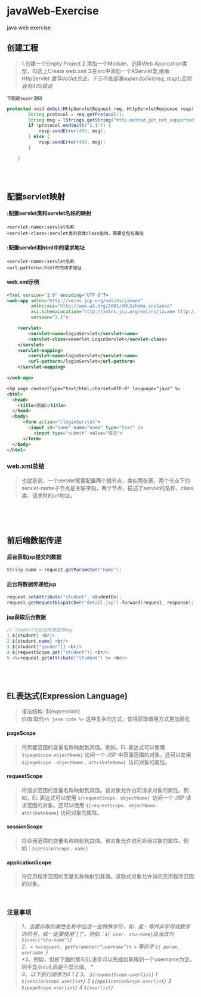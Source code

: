# javaWeb-Exercise
java web exercise

## 创建工程

>1.创建一个Empty Project
>2.添加一个Module，选择Web Application类型，勾选上Create web.xml
>3.在src中添加一个AServlet类,继承HttpServlet
        *重写doGet方法，千万不能留着super.doGet(req, resp);否则会有405错误*

`下图是super源码`
``` java
protected void doGet(HttpServletRequest req, HttpServletResponse resp) throws ServletException, IOException {
        String protocol = req.getProtocol();
        String msg = lStrings.getString("http.method_get_not_supported");
        if (protocol.endsWith("1.1")) {
            resp.sendError(405, msg);
        } else {
            resp.sendError(400, msg);
        }

    }
```

<br/><br/>

## 配置servlet映射
#### <servlet>:配置servlet类和servlet名称的映射
    <servlet-name>:servlet名称
    <servlet-class>:servlet类的具体class指向，需要全包名路径

#### <servlet-mapping>:配置servlet和html中的请求地址
    <servlet-name>:servlet名称
    <url-pattern>:html中的请求地址

#### web.xml示例
``` xml
<?xml version="1.0" encoding="UTF-8"?>
<web-app xmlns="http://xmlns.jcp.org/xml/ns/javaee"
         xmlns:xsi="http://www.w3.org/2001/XMLSchema-instance"
         xsi:schemaLocation="http://xmlns.jcp.org/xml/ns/javaee http://xmlns.jcp.org/xml/ns/javaee/web-app_3_1.xsd"
         version="3.1">

    <servlet>
        <servlet-name>loginServlet</servlet-name>
        <servlet-class>severlet.LoginServlet</servlet-class>
    </servlet>
    <servlet-mapping>
        <servlet-name>loginServlet</servlet-name>
        <url-pattern>/loginServlet</url-pattern>
    </servlet-mapping>

</web-app>
```

``` html
<%@ page contentType="text/html;charset=UTF-8" language="java" %>
<html>
  <head>
    <title>测试</title>
  </head>
  <body>
      <form action="/loginServlet">
        <input id="name" name="name" type="text" />
          <input type="submit" value="提交">
      </form>
  </body>
</html>
```

### web.xml总结
>也就是说，一个servlet需要配置两个根节点，类似两张表，两个节点下的servlet-name子节点是关联字段，两个节点，描述了servlet的名称、class类、请求时的url地址。

<br/><br/><br/>

## 前后端数据传递

#### 后台获取jsp提交的数据
``` java
String name = request.getParameter("name");
```

#### 后台将数据传递给jsp
``` java
request.setAttribute("student", studentDo);
request.getRequestDispatcher("detail.jsp").forward(request, response);
```

#### jsp获取后台数据
``` java
// student为后台传递值的key
1.${student} <br/>
2.${student.name} <br/>
3.${student["gender"]} <br/>
4.${requestScope.get("student")} <br/>
5.<%=request.getAttribute("student") %> <br/>
```

<br/><br/>

## EL表达式(Expression Language)
>语法结构: ${expression} <br/>
价值:取代`<% java code %>` 这种复杂的方式，使得获取值等方式更加简化

#### pageScope
>将页面范围的变量名称映射到其值。例如，EL 表达式可以使用 `${pageScope.objectName}` 访问一个 JSP 中页面范围的对象，还可以使用 `${pageScope .objectName. attributeName} `访问对象的属性。

#### requestScope
>将请求范围的变量名称映射到其值。该对象允许访问请求对象的属性。例如，EL 表达式可以使用 `${requestScope. objectName} `访问一个 JSP 请求范围的对象，还可以使用 `${requestScope. objectName. attributeName}` 访问对象的属性。

#### sessionScope
>将会话范围的变量名称映射到其值。该对象允许访问会话对象的属性。例如：`${sessionScope. name}`
 
#### applicationScope
>将应用程序范围的变量名称映射到其值。该隐式对象允许访问应用程序范围的对象。

<br/>

### 注意事项

>*1、当要存取的属性名称中包含一些特殊字符，如 . 或 - 等并非字母或数字的符号，就一定要使用“[ ]“。例如：`${ user. stu-name}`应当改为`${user["stu-name"]} `*<br/>
>*2、`< %=request. getParameter(“username”)% >` 等价于 `${ param. username } `*<br/>
>*3、例如，但是下面的那句EL语言可以完成如果得到一个username为空，则不显示null,而是不显示值。 *<br/>
>*4、以下执行顺序为4 1 2 3。
  `${requestScope.userlist}` 1 
  `${sessionScope.userlist}` 2 
  `${applicationScope.userlist}` 3 
  `${pageScope.userlist}` 4
  `${userlist}`*

<br/><br/>

